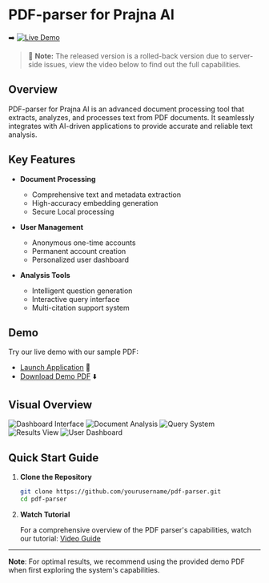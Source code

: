 # PDF-parser for Prajna AI

➡️ [![Live Demo](https://img.shields.io/badge/demo-live-brightgreen)](https://pdf-parser-88393.web.app)
> :memo: **Note:** The released version is a rolled-back version due to server-side issues, view the video below to find out the full capabilities.

## Overview

PDF-parser for Prajna AI is an advanced document processing tool that extracts, analyzes, and processes text from PDF documents. It seamlessly integrates with AI-driven applications to provide accurate and reliable text analysis.

## Key Features

- **Document Processing**
  - Comprehensive text and metadata extraction
  - High-accuracy embedding generation
  - Secure Local processing

- **User Management**
  - Anonymous one-time accounts
  - Permanent account creation
  - Personalized user dashboard

- **Analysis Tools**
  - Intelligent question generation
  - Interactive query interface
  - Multi-citation support system

## Demo

Try our live demo with our sample PDF:
- [Launch Application](https://pdf-parser-88393.web.app) 🚀
- [Download Demo PDF](https://raw.githubusercontent.com/RishiAhuja/PDF-parser/refs/heads/main/test.pdf) ⬇️

## Visual Overview

![Dashboard Interface](https://raw.githubusercontent.com/RishiAhuja/PDF-parser/refs/heads/main/assets/1.png)
![Document Analysis](https://raw.githubusercontent.com/RishiAhuja/PDF-parser/refs/heads/main/assets/2.png)
![Query System](https://raw.githubusercontent.com/RishiAhuja/PDF-parser/refs/heads/main/assets/3.png)
![Results View](https://raw.githubusercontent.com/RishiAhuja/PDF-parser/refs/heads/main/assets/4.png)
![User Dashboard](https://raw.githubusercontent.com/RishiAhuja/PDF-parser/refs/heads/main/assets/5.png)

## Quick Start Guide

1. **Clone the Repository**
   ```bash
   git clone https://github.com/yourusername/pdf-parser.git
   cd pdf-parser
   ```

2. **Watch Tutorial**
   
   For a comprehensive overview of the PDF parser's capabilities, watch our tutorial:
   [Video Guide](https://youtu.be/ydlOXu-8uQg)

---

**Note**: For optimal results, we recommend using the provided demo PDF when first exploring the system's capabilities.
